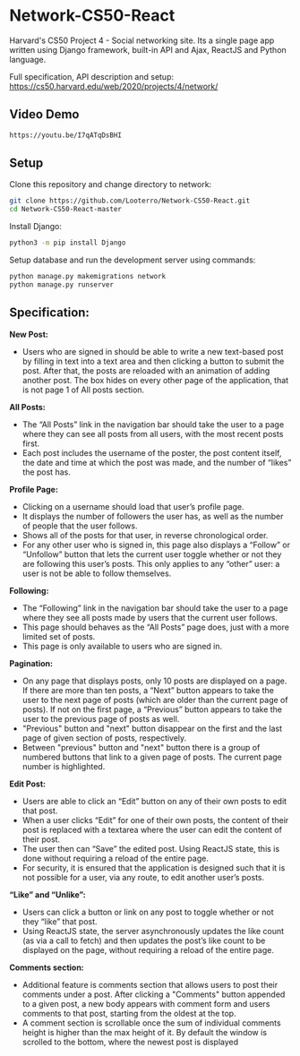 # Network-CS50-React

Harvard's CS50 Project 4 - Social networking site. Its a single page app written using Django framework, built-in API and Ajax, ReactJS and Python language.

Full specification, API description and setup: https://cs50.harvard.edu/web/2020/projects/4/network/

## Video Demo
```bash
https://youtu.be/I7qATqDsBHI
```

## Setup

Clone this repository and change directory to network:

```bash
git clone https://github.com/Looterro/Network-CS50-React.git
cd Network-CS50-React-master
```

Install Django:
```bash
python3 -m pip install Django
```

Setup database and run the development server using commands:
```bash
python manage.py makemigrations network
python manage.py runserver
```

## Specification:

**New Post:** 
- Users who are signed in should be able to write a new text-based post by filling in text into a text area and then clicking a button to submit the post. After that, the posts are reloaded with an animation of adding another post. The box hides on every other page of the application, that is not page 1 of All posts section. 

**All Posts:** 
- The “All Posts” link in the navigation bar should take the user to a page where they can see all posts from all users, with the most recent posts first.
- Each post includes the username of the poster, the post content itself, the date and time at which the post was made, and the number of “likes” the post has.

**Profile Page:** 
- Clicking on a username should load that user’s profile page.
- It displays the number of followers the user has, as well as the number of people that the user follows.
- Shows all of the posts for that user, in reverse chronological order.
- For any other user who is signed in, this page also displays a “Follow” or “Unfollow” button that lets the current user toggle whether or not they are following this user’s posts. This only applies to any “other” user: a user is not be able to follow themselves.

**Following:** 
- The “Following” link in the navigation bar should take the user to a page where they see all posts made by users that the current user follows.
- This page should behaves as the “All Posts” page does, just with a more limited set of posts.
- This page is only available to users who are signed in.

**Pagination:** 
- On any page that displays posts, only 10 posts are displayed on a page. If there are more than ten posts, a “Next” button appears to take the user to the next page of posts (which are older than the current page of posts). If not on the first page, a “Previous” button appears to take the user to the previous page of posts as well.
- "Previous" button and "next" button disappear on the first and the last page of given section of posts, respectively.
- Between "previous" button and "next" button there is a group of numbered buttons that link to a given page of posts. The current page number is highlighted.

**Edit Post:** 
- Users are able to click an “Edit” button on any of their own posts to edit that post.
- When a user clicks “Edit” for one of their own posts, the content of their post is replaced with a textarea where the user can edit the content of their post.
- The user then can “Save” the edited post. Using ReactJS state, this is done without requiring a reload of the entire page.
- For security, it is ensured that the application is designed such that it is not possible for a user, via any route, to edit another user’s posts.

**“Like” and “Unlike”:** 

- Users can click a button or link on any post to toggle whether or not they “like” that post.
- Using ReactJS state, the server asynchronously updates the like count (as via a call to fetch) and then updates the post’s like count to be displayed on the page, without requiring a reload of the entire page.

**Comments section:** 

- Additional feature is comments section that allows users to post their comments under a post. After clicking a "Comments" button appended to a given post, a new body appears with comment form and users comments to that post, starting from the oldest at the top.
- A comment section is scrollable once the sum of individual comments height is higher than the max height of it. By default the window is scrolled to the bottom, where the newest post is displayed



